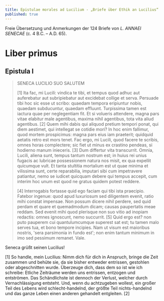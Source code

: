 ```yaml
---
title: Epistulae morales ad Lucilium - „Briefe über Ethik an Lucilius“
published: true
---
```

Freie Übersetzung und Anmerkungen der 124 Briefe von _L. ANNAEI SENECAE_ (c. 4 B.C. – A.D. 65).

# Liber primus
## Epistula I
> SENECA LUCILIO SUO SALUTEM
>
> [1] Ita fac, mi Lucili: vindica te tibi, et tempus quod adhuc aut auferebatur aut subripiebatur aut excidebat collige et serva. Persuade tibi hoc sic esse ut scribo: quaedam tempora eripiuntur nobis, quaedam subducuntur, quaedam effluunt. Turpissima tamen est iactura quae per neglegentiam fit. Et si volueris attendere, magna pars vitae elabitur male agentibus, maxima nihil agentibus, tota vita aliud agentibus. [2] Quem mihi dabis qui aliquod pretium tempori ponat, qui diem aestimet, qui intellegat se cotidie mori? In hoc enim fallimur, quod mortem prospicimus: magna pars eius iam praeterit; quidquid aetatis retro est mors tenet. Fac ergo, mi Lucili, quod facere te scribis, omnes horas complectere; sic fiet ut minus ex crastino pendeas, si hodierno manum inieceris. [3] Dum differtur vita transcurrit. Omnia, Lucili, aliena sunt, tempus tantum nostrum est; in huius rei unius fugacis ac lubricae possessionem natura nos misit, ex qua expellit quicumque vult. Et tanta stultitia mortalium est ut quae minima et vilissima sunt, certe reparabilia, imputari sibi cum impetravere patiantur, nemo se iudicet quicquam debere qui tempus accepit, cum interim hoc unum est quod ne gratus quidem potest reddere.
>
> [4] Interrogabis fortasse quid ego faciam qui tibi ista praecipio. Fatebor ingenue: quod apud luxuriosum sed diligentem evenit, ratio mihi constat impensae. Non possum dicere nihil perdere, sed quid perdam et quare et quemadmodum dicam; causas paupertatis meae reddam. Sed evenit mihi quod plerisque non suo vitio ad inopiam redactis: omnes ignoscunt, nemo succurrit. [5] Quid ergo est? non puto pauperem cui quantulumcumque superest sat est; tu tamen malo serves tua, et bono tempore incipies. Nam ut visum est maioribus nostris, 'sera parsimonia in fundo est'; non enim tantum minimum in imo sed pessimum remanet. Vale.

Seneca grüßt seinen Lucilius!

[1] So handle, mein Lucilius: Nimm dich für dich in Anspruch, bringe die Zeit zusammen und behüte sie, da sie bisher entweder entrissen, gestohlen oder abgeschnitten wurde. Überzeuge dich, dass dem so ist wie ich schreibe: Etliche Zeiträume werden uns entrissen, entzogen und entströmen. Das Schändlichste ist dennoch der Verlust, welcher durch Vernachlässigung entsteht. Und, wenn du achtzugeben wollest, ein großer Teil des Lebens wird schlecht-handelnd, der größte Teil nichts-handelnd und das ganze Leben einen anderen gehandelt entgleiten. [2]
